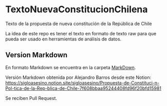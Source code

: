 # TextoNuevaConstitucionChilena
Texto de la propuesta de nueva constitución de la República de Chile

La idea de este repo es tener el texto en formato de texto raw para que pueda ser usado en herramientas de análisis de datos.

## Version Markdown

En formato Markdown se encuentra en la carpeta [MarkDown](Markdown).

Versión Markdown obtenida por Alejandro Barros desde este Notion: https://sigloasesino.notion.site/sigloasesino/Propuesta-de-Constituci-n-Pol-tica-de-la-Rep-blica-de-Chile-7f608bbaa95244408fd96f20bfd15981


Se reciben Pull Request.
